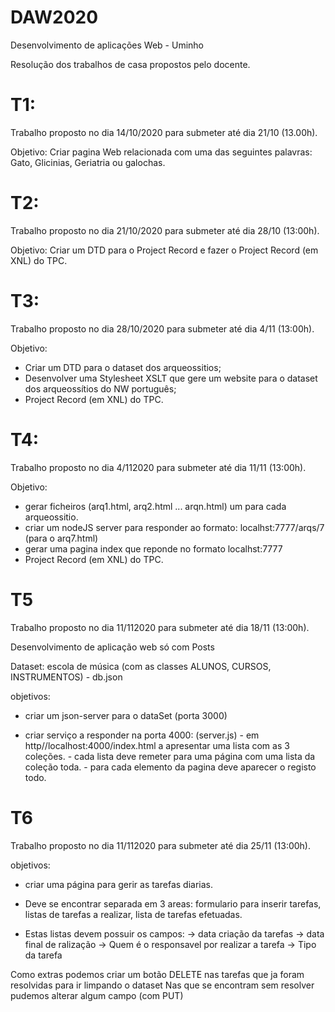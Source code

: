 # DAW2020

Desenvolvimento de aplicações Web - Uminho

Resolução dos trabalhos de casa propostos pelo docente.

# T1:
Trabalho proposto no dia 14/10/2020 para submeter até dia 21/10 (13.00h).

Objetivo: Criar pagina Web relacionada com uma das seguintes palavras: Gato, Glicinias, Geriatria ou galochas.


# T2:

Trabalho proposto no dia 21/10/2020 para submeter até dia 28/10 (13:00h).

Objetivo: Criar um DTD para o Project Record e fazer o Project Record (em XNL) do TPC.


# T3:

Trabalho proposto no dia 28/10/2020 para submeter até dia 4/11 (13:00h).

Objetivo: 
- Criar um DTD para o dataset dos arqueossitios;
- Desenvolver uma Stylesheet XSLT que gere um website para o dataset dos arqueossítios do NW português;
- Project Record (em XNL) do TPC.

# T4:

Trabalho proposto no dia 4/112020 para submeter até dia 11/11 (13:00h).

Objetivo:
- gerar ficheiros (arq1.html, arq2.html ... arqn.html) um para cada arqueossitio.
- criar um nodeJS server para responder ao formato: localhst:7777/arqs/7   (para o arq7.html)
- gerar uma pagina index que reponde no formato localhst:7777
- Project Record (em XNL) do TPC.


# T5

Trabalho proposto no dia 11/112020 para submeter até dia 18/11 (13:00h).


Desenvolvimento de aplicação web só com Posts

Dataset: escola de música (com as classes ALUNOS, CURSOS, INSTRUMENTOS) - db.json

objetivos:
 - criar um json-server para o dataSet (porta 3000)
 
 - criar serviço a responder na porta 4000: (server.js)
                - em http//localhost:4000/index.html a apresentar uma lista com as 3 coleções.
                - cada lista deve remeter para uma página com uma lista da coleção toda.
                - para cada elemento da pagina deve aparecer o registo todo.

# T6
Trabalho proposto no dia 11/112020 para submeter até dia 25/11 (13:00h).


objetivos:
 - criar uma página para gerir as tarefas diarias.
 - Deve se encontrar separada em 3 areas: formulario para inserir tarefas, listas de tarefas a realizar, lista de tarefas efetuadas.
 
 - Estas listas devem possuir os campos:
     -> data criação da tarefas
     -> data final de ralização
     -> Quem é o responsavel por realizar a tarefa
     -> Tipo da tarefa 
     


Como extras podemos criar um botão DELETE nas tarefas que ja foram resolvidas para ir limpando o dataset
Nas que se encontram sem resolver pudemos alterar algum campo (com PUT)




